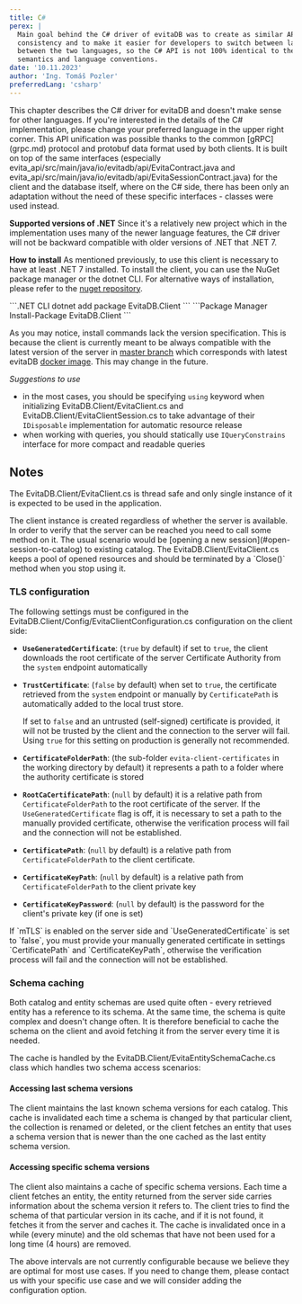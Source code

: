```yaml
---
title: C#
perex: |
  Main goal behind the C# driver of evitaDB was to create as similar API as possible to the Java one for the sake of
  consistency and to make it easier for developers to switch between languages. However, there are some minor differences
  between the two languages, so the C# API is not 100% identical to the Java one. Many of mentioned differences are mostly
  semantics and language conventions.
date: '10.11.2023'
author: 'Ing. Tomáš Pozler'
preferredLang: 'csharp'
---
```


<LanguageSpecific to="evitaql,java,graphql,rest">
This chapter describes the C# driver for evitaDB and doesn't make sense for other languages. If you're interested in 
the details of the C# implementation, please change your preferred language in the upper right corner.
</LanguageSpecific>
<LanguageSpecific to="csharp">
This API unification was possible thanks to the common [gRPC](grpc.md) protocol and protobuf data format used by both clients.
It is built on top of the same interfaces (especially <SourceClass>evita_api/src/main/java/io/evitadb/api/EvitaContract.java</SourceClass> 
and <SourceClass>evita_api/src/main/java/io/evitadb/api/EvitaSessionContract.java</SourceClass>) for the client and the database itself,
where on the C# side, there has been only an adaptation without the need of these specific interfaces - classes were used instead.

**Supported versions of .NET**
Since it's a relatively new project which in the implementation uses many of the newer language features, the C# driver
will not be backward compatible with older versions of .NET that .NET 7.

**How to install**
As mentioned previously, to use this client is necessary to have at least .NET 7 installed.
To install the client, you can use the NuGet package manager or the dotnet CLI. For alternative ways of installation,
please refer to the [nuget repository](https://www.nuget.org/packages/EvitaDB.Client).

<CodeTabs>
<CodeTabsBlock>
```.NET CLI
dotnet add package EvitaDB.Client
```
</CodeTabsBlock>
<CodeTabsBlock>
```Package Manager
Install-Package EvitaDB.Client
```
</CodeTabsBlock>
</CodeTabs>

As you may notice, install commands lack the version specification. This is because the client is currently meant to be 
always compatible with the latest version of the server in [master branch](https://github.com/FgForrest/evitaDB/tree/master) 
which corresponds with latest evitaDB [docker image](https://hub.docker.com/r/evitadb/evitadb). This may change in the future.

*Suggestions to use*
- in the most cases, you should be specifying `using` keyword when initializing <SourceClass>EvitaDB.Client/EvitaClient.cs</SourceClass> and <SourceClass>EvitaDB.Client/EvitaClientSession.cs</SourceClass> to take advantage of their `IDisposable` implementation for automatic resource release 
- when working with queries, you should statically use `IQueryConstrains` interface for more compact and readable queries

## Notes
The <SourceClass>EvitaDB.Client/EvitaClient.cs</SourceClass>
is thread safe and only single instance of it is expected to be used in the application.

<Note type="info">
The client instance is created regardless of whether the server is available. In order to verify that the server can be
reached you need to call some method on it. The usual scenario would be [opening a new session](#open-session-to-catalog)
to existing <Term location="/documentation/user/en/index.md">catalog</Term>.
</Note>

<Note type="warning">
The <SourceClass>EvitaDB.Client/EvitaClient.cs</SourceClass>
keeps a pool of opened resources and should be terminated by a `Close()` method when you stop using it.  
</Note>

### TLS configuration

The following settings must be configured in the
<SourceClass>EvitaDB.Client/Config/EvitaClientConfiguration.cs</SourceClass>
configuration on the client side:

- **`UseGeneratedCertificate`**: (`true` by default) if set to `true`, the client downloads the root certificate of
  the server Certificate Authority from the `system` endpoint automatically
- **`TrustCertificate`**: (`false` by default) when set to `true`, the certificate retrieved from the `system`
  endpoint or manually by `CertificatePath` is automatically added to the local trust store.

  If set to `false` and an untrusted (self-signed) certificate is provided, it will not be trusted by the client and
  the connection to the server will fail. Using `true` for this setting on production is generally not recommended.
- **`CertificateFolderPath`**: (the sub-folder `evita-client-certificates` in the working directory by default)
  it represents a path to a folder where the authority certificate is stored
- **`RootCaCertificatePath`**: (`null` by default) it is a relative path from `CertificateFolderPath` to the root
  certificate of the server. If the `UseGeneratedCertificate` flag is off, it is necessary to set a path to
  the manually provided certificate, otherwise the verification process will fail and the connection will not be
  established.
- **`CertificatePath`**: (`null` by default) is a relative path from `CertificateFolderPath` to the client certificate.
- **`CertificateKeyPath`**: (`null` by default) is a relative path from `CertificateFolderPath` to the client private key
- **`CertificateKeyPassword`**: (`null` by default) is the password for the client's private key (if one is set)

<Note type="warning">
If `mTLS` is enabled on the server side and `UseGeneratedCertificate` is set to `false`, you must provide your
manually generated certificate in settings `CertificatePath` and `CertificateKeyPath`, otherwise the verification 
process will fail and the connection will not be established.
</Note>

### Schema caching

Both catalog and entity schemas are used quite often - every retrieved entity has a reference to its schema. At the same
time, the schema is quite complex and doesn't change often. It is therefore beneficial to cache the schema on the client
and avoid fetching it from the server every time it is needed.

The cache is handled by the <SourceClass>EvitaDB.Client/EvitaEntitySchemaCache.cs</SourceClass>
class which handles two schema access scenarios:

#### Accessing last schema versions

The client maintains the last known schema versions for each catalog. This cache is invalidated each time a schema is
changed by that particular client, the collection is renamed or deleted, or the client fetches an entity that uses
a schema version that is newer than the one cached as the last entity schema version.

#### Accessing specific schema versions

The client also maintains a cache of specific schema versions. Each time a client fetches an entity, the entity returned
from the server side carries information about the schema version it refers to. The client tries to find the schema of
that particular version in its cache, and if it is not found, it fetches it from the server and caches it. The cache is
invalidated once in a while (every minute) and the old schemas that have not been used for a long time (4 hours) are
removed.

<Note type="info">

The above intervals are not currently configurable because we believe they are optimal for most use cases. If you need
to change them, please contact us with your specific use case and we will consider adding the configuration option.

</Note>
</LanguageSpecific>